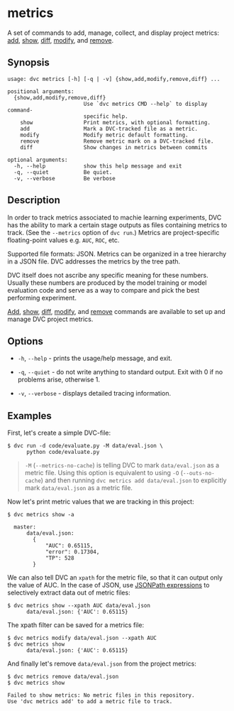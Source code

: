 # metrics

A set of commands to add, manage, collect, and display project metrics:
[add](/doc/command-reference/metrics/add),
[show](/doc/command-reference/metrics/show),
[diff](/doc/command-reference/metrics/diff),
[modify](/doc/command-reference/metrics/modify), and
[remove](/doc/command-reference/metrics/remove).

## Synopsis

```usage
usage: dvc metrics [-h] [-q | -v] {show,add,modify,remove,diff} ...

positional arguments:
  {show,add,modify,remove,diff}
                        Use `dvc metrics CMD --help` to display command-
                        specific help.
    show                Print metrics, with optional formatting.
    add                 Mark a DVC-tracked file as a metric.
    modify              Modify metric default formatting.
    remove              Remove metric mark on a DVC-tracked file.
    diff                Show changes in metrics between commits

optional arguments:
  -h, --help            show this help message and exit
  -q, --quiet           Be quiet.
  -v, --verbose         Be verbose
```

## Description

In order to track metrics associated to machie learning experiments, DVC has the
ability to mark a certain stage <abbr>outputs</abbr> as files containing metrics
to track. (See the `--metrics` option of `dvc run`.) Metrics are
project-specific floating-point values e.g. `AUC`, `ROC`, etc.

Supported file formats: JSON. Metrics can be organized in a tree hierarchy in a
JSON file. DVC addresses the metrics by the tree path.

DVC itself does not ascribe any specific meaning for these numbers. Usually
these numbers are produced by the model training or model evaluation code and
serve as a way to compare and pick the best performing experiment.

[Add](/doc/command-reference/metrics/add),
[show](/doc/command-reference/metrics/show),
[diff](/doc/command-reference/metrics/diff),
[modify](/doc/command-reference/metrics/modify), and
[remove](/doc/command-reference/metrics/remove) commands are available to set up
and manage <abbr>DVC project</abbr> metrics.

## Options

- `-h`, `--help` - prints the usage/help message, and exit.

- `-q`, `--quiet` - do not write anything to standard output. Exit with 0 if no
  problems arise, otherwise 1.

- `-v`, `--verbose` - displays detailed tracing information.

## Examples

First, let's create a simple DVC-file:

```dvc
$ dvc run -d code/evaluate.py -M data/eval.json \
      python code/evaluate.py
```

> `-M` (`--metrics-no-cache`) is telling DVC to mark `data/eval.json` as a
> metric file. Using this option is equivalent to using `-O` (`--outs-no-cache`)
> and then running `dvc metrics add data/eval.json` to explicitly mark
> `data/eval.json` as a metric file.

Now let's print metric values that we are tracking in this <abbr>project</abbr>:

```dvc
$ dvc metrics show -a

  master:
      data/eval.json:
		{
		    "AUC": 0.65115,
		    "error": 0.17304,
		    "TP": 528
		}
```

We can also tell DVC an `xpath` for the metric file, so that it can output only
the value of AUC. In the case of JSON, use
[JSONPath expressions](https://goessner.net/articles/JsonPath/index.html) to
selectively extract data out of metric files:

```dvc
$ dvc metrics show --xpath AUC data/eval.json
      data/eval.json: {'AUC': 0.65115}
```

The xpath filter can be saved for a metrics file:

```dvc
$ dvc metrics modify data/eval.json --xpath AUC
$ dvc metrics show
      data/eval.json: {'AUC': 0.65115}
```

And finally let's remove `data/eval.json` from the project metrics:

```dvc
$ dvc metrics remove data/eval.json
$ dvc metrics show

Failed to show metrics: No metric files in this repository.
Use 'dvc metrics add' to add a metric file to track.
```
